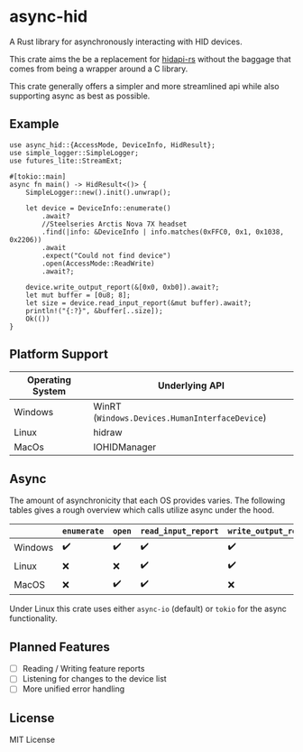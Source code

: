 # async-hid
A Rust library for asynchronously interacting with HID devices. 

This crate aims the be a replacement for [hidapi-rs](https://github.com/ruabmbua/hidapi-rs) without the baggage that comes from being a wrapper around a C library.

This crate generally offers a simpler and more streamlined api while also supporting async as best as possible. 

## Example

```rust,ignore
use async_hid::{AccessMode, DeviceInfo, HidResult};
use simple_logger::SimpleLogger;
use futures_lite::StreamExt;

#[tokio::main]
async fn main() -> HidResult<()> {
    SimpleLogger::new().init().unwrap();

    let device = DeviceInfo::enumerate()
        .await?
        //Steelseries Arctis Nova 7X headset
        .find(|info: &DeviceInfo | info.matches(0xFFC0, 0x1, 0x1038, 0x2206))
        .await
        .expect("Could not find device")
        .open(AccessMode::ReadWrite)
        .await?;

    device.write_output_report(&[0x0, 0xb0]).await?;
    let mut buffer = [0u8; 8];
    let size = device.read_input_report(&mut buffer).await?;
    println!("{:?}", &buffer[..size]);
    Ok(())
}
```


## Platform Support

| Operating System | Underlying API                                 |
|------------------|------------------------------------------------|
| Windows          | WinRT (`Windows.Devices.HumanInterfaceDevice`) |
| Linux            | hidraw                                         |
| MacOs            | IOHIDManager                                   |


## Async
The amount of asynchronicity that each OS provides varies. The following tables gives a rough overview which calls utilize async under the hood.

|         | `enumerate` | `open` | `read_input_report` | `write_output_report` |
|---------|-------------|--------|---------------------|-----------------------|
| Windows | ✔️          | ✔️     | ✔️                  | ✔️                    |
| Linux   | ❌           | ❌      | ✔️                  | ✔️                    |
| MacOS   | ❌           | ✔️     | ✔️                  | ❌                     |

Under Linux this crate uses either `async-io` (default) or `tokio` for the async functionality.

## Planned Features
- [ ] Reading / Writing feature reports
- [ ] Listening for changes to the device list
- [ ] More unified error handling

## License
MIT License
